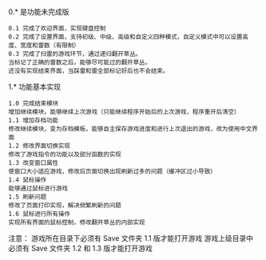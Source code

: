 0.* 是功能未完成版

	0.1 完成了欢迎界面，实现键盘控制
	0.2 完成了设置界面，支持初级、中级、高级和自定义四种模式，自定义模式中可以设置高度、宽度和雷数（有限制）
	0.3 完成了扫雷的游戏环节，通过递归翻开草丛。
	当标记了正确的雷数之后，能够尽可能过的翻开草丛。
	还没有实现结束界面，当踩雷和雷全部标记好后也不会结束。

1.* 功能基本实现

	1.0 完成结束模块
	增加继续模块，能够继续上次游戏（只能继续程序开始后的上次游戏，程序重开后清空）
	1.1 增加存档功能
	修改继续模块，变为存档模板，能够自主保存游戏进度和进行上次退出的游戏，改为使用中文界面
	1.2 修改界面切换实现
	修改了游戏指令的功能以及部分函数的实现
	1.3 改变窗口属性
	使窗口大小适应游戏，修改后页面切换出现刷新过多的问题（缓冲区过小导致）
	1.4 鼠标操作
	能够通过鼠标进行游戏
	1.5 刷新问题
	修改了页面打印实现，解决频繁刷新的问题
	1.6 鼠标进行所有操作
	实现所有界面的鼠标控制，修改翻开草丛的内部实现
注意：
游戏所在目录下必须有 Save 文件夹 1.1 版才能打开游戏
游戏上级目录中必须有 Save 文件夹 1.2 和 1.3 版才能打开游戏